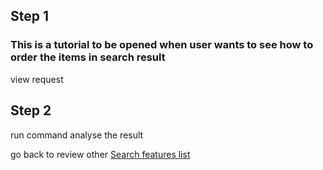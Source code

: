 ## Step 1
### This is a tutorial to be opened when user wants to see how to order the items in search result

view request

## Step 2 

run command
analyse the result

go back to review other <a  href="https://console.cloud.google.com/cloudshell/open?git_repo=https://github.com/t-karasova/grs-samples-python&tutorial=TUTORIAL_FILE.md#step-2">Search features list</a>
